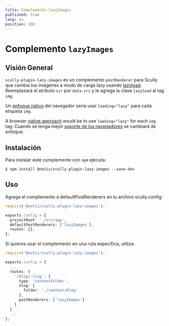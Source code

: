 ```yaml
---
title: Complemento lazyImages
published: true
lang: es
position: 100
---
```


# Complemento `lazyImages`

<div class="docs-link_table">
  <a class="homepage" href="https://github.com/notiz-dev/scully-plugins"></a>
  <a class="repository" href="https://github.com/notiz-dev/scully-plugins/tree/master/plugins/lazy-images"></a>
</div>

## Visión General

`scully-plugin-lazy-images` es un complemento `postRenderer` para Scully que cambia tus imágenes a modo de carga lazy usando [lazyload](https://github.com/tuupola/lazyload). Reemplazará el atributo `scr` por `data-src` y le agrega la clase `lazyload` al tag `img`.

Un [enfoque nativo](https://web.dev/native-lazy-loading/) del navegador sería usar `loading="lazy"` para cada etiqueta `img`.

A browser [native approach](https://web.dev/native-lazy-loading/) would be to use `loading="lazy"` for each `img` tag. Cuando se tenga mejor [soporte de los navegadores](https://caniuse.com/#feat=loading-lazy-attr) se cambiará de enfoque.

## Instalación

Para instalar este complemente con `npm` ejecuta:

```
$ npm install @notiz/scully-plugin-lazy-images --save-dev
```

## Uso

Agrega el complemento a defaultPostRenderers en tu archivo scully.config:

```typescript
require('@notiz/scully-plugin-lazy-images');

exports.config = {
  projectRoot: './src/app',
  defaultPostRenderers: ['lazyImages'],
  routes: {},
};
```

Si quieres usar el complemento en una ruta específica, utiliza:

```typescript
require('@notiz/scully-plugin-lazy-images');

exports.config = {
  ...
  routes: {
    '/blog/:slug': {
      type: 'contentFolder',
      slug: {
        folder: './content/blog'
      },
      postRenderers: ['lazyImages']
    }
  }
  ...
};
```
